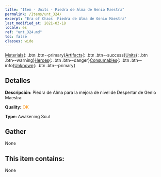 ```yaml
---
title: "Item - Units - Piedra de Alma de Genio Maestra"
permalink: /Items/unt_324/
excerpt: "Era of Chaos  Piedra de Alma de Genio Maestra"
last_modified_at: 2021-03-18
locale: es
ref: "unt_324.md"
toc: false
classes: wide
---
```

 [Materials](/es/Items/){: .btn .btn--primary}[Artifacts](/es/Items/Artifacts/){: .btn .btn--success}[Units](/es/Items/Units/){: .btn .btn--warning}[Heroes](/es/Items/Heroes/){: .btn .btn--danger}[Consumables](/es/Items/Consumables/){: .btn .btn--info}[Unknown](/es/Items/Unknown/){: .btn .btn--primary}

## Detalles
 **Descripción:** Piedra de Alma para la mejora de nivel de Despertar de Genio Maestra

 **Quality:** <span style="color: #FF8C00">OK</span>

 **Type:** Awakening Soul

## Gather

  None

## This item contains:

  None

